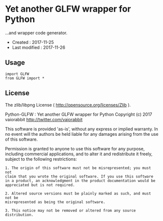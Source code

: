 <!-- -*- mode:markdown; coding:utf-8; -*- -->

# Yet another GLFW wrapper for Python #

...and wrapper code generator.

*   Created : 2017-11-25
*   Last modified : 2017-11-26

## Usage ##

    import GLFW
    from GLFW import *

## License ##

The zlib/libpng License ( http://opensource.org/licenses/Zlib ).

Python-GLFW : Yet another GLFW wrapper for Python
Copyright (c) 2017 vaiorabbit <http://twitter.com/vaiorabbit>

This software is provided 'as-is', without any express or implied
warranty. In no event will the authors be held liable for any damages
arising from the use of this software.

Permission is granted to anyone to use this software for any purpose,
including commercial applications, and to alter it and redistribute it
freely, subject to the following restrictions:

    1. The origin of this software must not be misrepresented; you must not
    claim that you wrote the original software. If you use this software
    in a product, an acknowledgment in the product documentation would be
    appreciated but is not required.

    2. Altered source versions must be plainly marked as such, and must not be
    misrepresented as being the original software.

    3. This notice may not be removed or altered from any source
    distribution.
